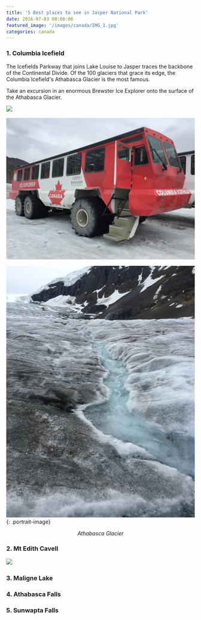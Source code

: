 ```yaml
---
title: '5 Best places to see in Jasper National Park'
date: 2016-07-03 00:00:00
featured_image: '/images/canada/IMG_1.jpg'
categories: canada
---
```


### 1. Columbia Icefield

The Icefields Parkway that joins Lake Louise to Jasper traces the backbone of the Continental Divide. Of the 100 glaciers that grace its edge, the Columbia Icefield's Athabasca Glacier is the most famous.<br>

Take an excursion in an enormous Brewster Ice Explorer onto the surface of the Athabasca Glacier.


![](/images/canada/IMG_5.jpg)

![](/images/canada/IMG_8663.JPG)

![](/images/canada/IMG_8697.JPG){: .portrait-image}
*<center class="image-caption">Athabasca Glacier</center>*


### 2. Mt Edith Cavell

![](/images/canada/f4484543.jpg)

### 3. Maligne Lake
### 4. Athabasca Falls
### 5. Sunwapta Falls











